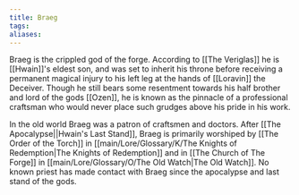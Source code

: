 ```yaml
---
title: Braeg
tags: 
aliases:
---
```

Braeg is the crippled god of the forge. According to [[The Veriglas]] he is [[Hwain]]'s eldest son, and was set to inherit his throne before receiving a permanent magical injury to his left leg at the hands of [[Loravin]] the Deceiver. Though he still bears some resentment towards his half brother and lord of the gods [[Ozen]], he is known as the pinnacle of a professional craftsman who would never place such grudges above his pride in his work. 

In the old world Braeg was a patron of craftsmen and doctors. After [[The Apocalypse||Hwain's Last Stand]], Braeg is primarily worshiped by [[The Order of the Torch]] in [[main/Lore/Glossary/K/The Knights of Redemption|The Knights of Redemption]] and in [[The Church of The Forge]] in [[main/Lore/Glossary/O/The Old Watch|The Old Watch]]. No known priest has made contact with Braeg since the apocalypse and last stand of the gods. 